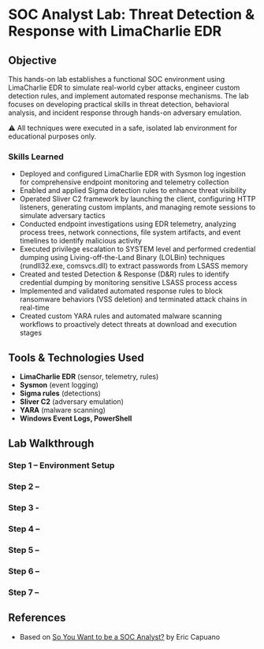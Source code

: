 # SOC Analyst Lab: Threat Detection & Response with LimaCharlie EDR

## Objective

This hands-on lab establishes a functional SOC environment using LimaCharlie EDR to simulate real-world cyber attacks, engineer custom detection rules, and implement automated response mechanisms. The lab focuses on developing practical skills in threat detection, behavioral analysis, and incident response through hands-on adversary emulation.

⚠️ All techniques were executed in a safe, isolated lab environment for educational purposes only.

### Skills Learned
- Deployed and configured LimaCharlie EDR with Sysmon log ingestion for comprehensive endpoint monitoring and telemetry collection
- Enabled and applied Sigma detection rules to enhance threat visibility
- Operated Sliver C2 framework by launching the client, configuring HTTP listeners, generating custom implants, and managing remote sessions to simulate adversary tactics
- Conducted endpoint investigations using EDR telemetry, analyzing process trees, network connections, file system artifacts, and event timelines to identify malicious activity
- Executed privilege escalation to SYSTEM level and performed credential dumping using Living-off-the-Land Binary (LOLBin) techniques (rundll32.exe, comsvcs.dll) to extract passwords from LSASS memory
- Created and tested Detection & Response (D&R) rules to identify credential dumping by monitoring sensitive LSASS process access
- Implemented and validated automated response rules to block ransomware behaviors (VSS deletion) and terminated attack chains in real-time
- Created custom YARA rules and automated malware scanning workflows to proactively detect threats at download and execution stages

## Tools & Technologies Used

- **LimaCharlie EDR** (sensor, telemetry, rules)  
- **Sysmon** (event logging)  
- **Sigma rules** (detections)  
- **Sliver C2** (adversary emulation)  
- **YARA** (malware scanning)  
- **Windows Event Logs, PowerShell**  

## Lab Walkthrough
### Step 1 – Environment Setup
### Step 2 – 
### Step 3 -
### Step 4 – 
### Step 5 – 
### Step 6 – 
### Step 7 –

## References
- Based on [So You Want to be a SOC Analyst?](https://blog.ecapuano.com/p/so-you-want-to-be-a-soc-analyst-intro) by Eric Capuano
